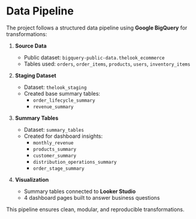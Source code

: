 # Data Pipeline

The project follows a structured data pipeline using **Google BigQuery** for transformations:

1. **Source Data**
   - Public dataset: `bigquery-public-data.thelook_ecommerce`
   - Tables used: `orders`, `order_items`, `products`, `users`, `inventory_items`

2. **Staging Dataset**
   - Dataset: `thelook_staging`
   - Created base summary tables:
     - `order_lifecycle_summary`
     - `revenue_summary`

3. **Summary Tables**
   - Dataset: `summary_tables`
   - Created for dashboard insights:
     - `monthly_revenue`
     - `products_summary`
     - `customer_summary`
     - `distribution_operations_summary`
     - `order_stage_summary`

4. **Visualization**
   - Summary tables connected to **Looker Studio**
   - 4 dashboard pages built to answer business questions

This pipeline ensures clean, modular, and reproducible transformations.
